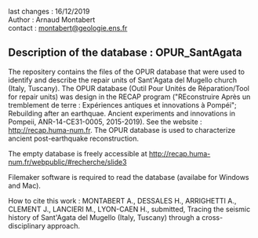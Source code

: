 last changes : 16/12/2019 <br>
Author : Arnaud Montabert<br>
contact : montabert@geologie.ens.fr<br>

Description of the database : OPUR_SantAgata
--------------------------------------------

The repositery contains the files of the OPUR database that were used to identify and describe the repair units of Sant'Agata del Mugello church (Italy, Tuscany).
The OPUR database (Outil Pour Unités de Réparation/Tool for repair units) was design in the RECAP program ("REconstruire Après un tremblement de terre : Expériences antiques et innovations à Pompéi"; Rebuilding after an earthquae. Ancient experiments and innovations in Pompeii, ANR-14-CE31-0005, 2015-2019). See the website : http://recap.huma-num.fr. The OPUR database is used to characterize ancient post-earthquake reconstruction.

The empty database is freely accessible at http://recap.huma-num.fr/webpublic/#recherche/slide3

Filemaker software is required to read the database (availabe for Windows and Mac).

How to cite this work : 
MONTABERT A., DESSALES H., ARRIGHETTI A., CLEMENT J., LANCIERI M., LYON-CAEN H., submitted, Tracing the seismic history of Sant'Agata del Mugello (Italy, Tuscany) through a cross-disciplinary approach.
